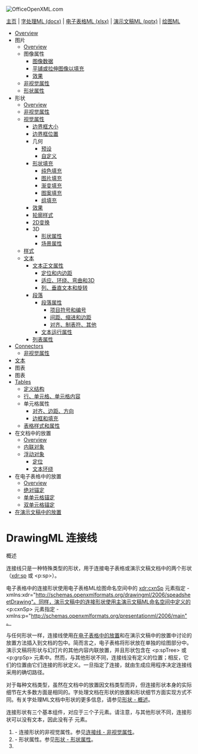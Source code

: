 ![OfficeOpenXML.com](drwImages/drawingMLbanner.png)

[主页](index.md) | [字处理ML (docx)](anatomyofOOXML.md) | [电子表格ML (xlsx)](anatomyofOOXML-xlsx.md) | [演示文稿ML (pptx)](anatomyofOOXML-pptx.md) | [绘图ML](drwOverview.md)

- [Overview](drwOverview.md)
- 图片
  - [Overview](drwPic.md)
  - 图像属性
    - [图像数据](drwPic-ImageData.md)
    - [平铺或拉伸图像以填充](drwPic-tile.md)
    - [效果](drwPic-effects.md)
  - [非视觉属性](drwPic-nvPicPr.md)
  - [形状属性](drwSp-SpPr.md)
- 形状
  - [Overview](drwShape.md)
  - [非视觉属性](drwSp-nvSpPr.md)
  - [视觉属性](drwSp-SpPr.md)
    - [边界框大小](drwSp-size.md)
    - [边界框位置](drwSp-location.md)
    - 几何
      - [预设](drwSp-prstGeom.md)
      - [自定义](drwSp-custGeom.md)
    - [形状填充](drwSp-shapeFill.md)
      - [纯色填充](drwSp-SolidFill.md)
      - [图片填充](drwSp-PictFill.md)
      - [渐变填充](drwSp-GradFill.md)
      - [图案填充](drwSp-PattFill.md)
      - [组填充](drwSp-grpFill.md)
    - [效果](drwSp-effects.md)
    - [轮廓样式](drwSp-outline.md)
    - [2D变换](drwSp-rotate.md)
    - 3D
      - [形状属性](drwSp-3dProps.md)
      - [场景属性](drwSp-3dScene.md)
  - [样式](drwSp-styles.md)
  - [文本](drwSp-text.md)
    - [文本正文属性](drwSp-text-bodyPr.md)
      - [定位和内边距](drwSp-text-bodyPr-inset.md)
      - [适应、环绕、弯曲和3D](drwSp-text-bodyPr-fit.md)
      - [列、垂直文本和旋转](drwSp-text-bodyPr-columns.md)
    - [段落](drwSp-text-paragraph.md)
      - [段落属性](drwSp-text-paraProps.md)
        - [项目符号和编号](drwSp-text-paraProps-numbering.md)
        - [间距、缩进和边距](drwSp-text-paraProps-margins.md)
        - [对齐、制表符、其他](drwSp-text-paraProps-align.md)
      - [文本运行属性](drwSp-text-runProps.md)
    - [列表属性](drwSp-text-lstPr.md)
- [Connectors](drwCxnSp.md)
  - [非视觉属性](drwSp-nvCxnSpPr.md)
- [文本](drwSp-textbox.md)
- 图表
- 图表
- [Tables](drwTable.md)
  - [定义结构](drwTableGrid.md)
  - [行、单元格、单元格内容](drwTableRowAndCell.md)
  - 单元格属性
    - [对齐、边距、方向](drwTableCellProperties-alignment.md)
    - [边框和填充](drwTableCellProperties-bordersFills.md)
  - [表格样式和属性](drwTableStyles.md)
- 在文档中的放置
  - [Overview](drwPicInWord.md)
  - [内联对象](drwPicInline.md)
  - [浮动对象](drwPicFloating.md)
    - [定位](drwPicFloating-position.md)
    - [文本环绕](drwPicFloating-textWrap.md)
- 在电子表格中的放置
  - [Overview](drwPicInSpread.md)
  - [绝对锚定](drwPicInSpread-absolute.md)
  - [单单元格锚定](drwPicInSpread-oneCell.md)
  - [双单元格锚定](drwPicInSpread-twoCell.md)
- [在演示文稿中的放置](drwPicInPresentation.md)

# DrawingML 连接线

概述

连接线只是一种特殊类型的形状，用于连接电子表格或演示文稿文档中的两个形状（<xdr:sp> 或 <p:sp>）。

电子表格中的连接形状使用电子表格ML绘图命名空间中的 <xdr:cxnSp> 元素指定 - xmlns:xdr="http://schemas.openxmlformats.org/drawingml/2006/speadsheetDrawing"。同样，演示文稿中的连接形状使用主演示文稿ML命名空间中定义的 <p:cxnSp> 元素指定 - xmlns:p="http://schemas.openxmlformats.org/presentationml/2006/main"。

与任何形状一样，连接线使用[在电子表格中的放置](drwPicInSpread.md)和在演示文稿中的放置中讨论的放置方法插入到文档的包中。简而言之，电子表格将形状放在单独的绘图部分中。演示文稿将形状与幻灯片的其他内容内联放置，并且形状包含在 <p:spTree> 或 <p:grpSp> 元素中。然而，与其他形状不同，连接线没有定义的位置；相反，它们的位置由它们连接的形状定义。一旦指定了连接，就由生成应用程序决定连接线采用的确切路径。

对于每种文档类型，虽然在文档中的放置因文档类型而异，但连接形状本身的实际细节在大多数方面是相同的。字处理文档在形状的放置和形状细节方面实现方式不同。有关字处理ML文档中形状的更多信息，请参见[形状 - 概述](drwShape.md)。

连接形状有三个基本组件，对应于三个子元素。请注意，与其他形状不同，连接形状可以没有文本，因此没有子 <txBody> 元素。

1. <nvCxnSpPr> \- 连接形状的非视觉属性。参见[连接线 - 非视觉属性](drwSp-nvCxnSpPr.md)。
2. <spPr> \- 形状属性。参见[形状 - 形状属性](drwSp-SpPr.md)。
3. <style> \- shape styles. See [Shapes - Styles](drwSp-styles.md).

连接线的类型和样式主要由两件事决定 — (1) 形状的指定几何结构，和 (2) 形状的轮廓。几何结构在 <spPr> 内指定为形状属性的一部分 — 例如，<a:prstGeom prst="bentConnector2">。有关可能的连接线形状类型的完整列表，请参见[形状 - 预设几何](drwSp-prstGeom.md)。形状的轮廓也在 <a:ln> 元素内指定为形状属性的一部分。轮廓决定了连接线的大小或粗细、颜色以及端点样式等特征。有关轮廓属性的详细信息，请参见[形状 - 轮廓](drwSp-outline.md)。

下面是演示文稿文档中两个形状之间的连接线形状（红色）示例。

<p:cxnSp>

<p:nvCxnSpPr>

<p:cNvPr id="9" name="Straight Arrow Connector 8"/>

<p:cNvCxnSpPr>

<a:stCxn id="4" idx="3"/>

<a:endCxn id="5" idx="1"/>

</p:cNvCxnSpPr/>

<p:nvPr/>

</p:nvCxnSpPr>

<p:spPr>

<a:xfrm>

<a:off x="2514600" y="3086100"/>

<a:ext cx="1143000" cy="38100"/>

</a:xfrm>

<a:prstGeom prst="StraightConnector1">

<a:avLst/>

</a:prstGeom>

<a:ln w="57150">

<a:solidFill>

<a:srgbClr val="FF0000"/>

</a:solidFill>

<a:headEnd type="oval" w="med" len="med"/>

<a:tailEnd type="triangle" w="med" len="med"/>

</a:ln>

</p:spPr>

<p:style>

<a:lnRef idx="1">

<a:schemeClr val="accent1"/>

</a:lnRef>

<a:fillRef idx="0">

<a:schemeClr val="accent1"/>

</a:fillRef>

<a:effectRef idx="0">

<a:schemeClr val="accent1"/>

</a:effectRef>

<a:fontRef idx="minor">

<a:schemeClr val="tx1"/>

</a:fontRef>

</p:style>

</p:cxnSp>

![Connector in a presentation](drwImages\drwSp-connector.gif)

[关于本站](aboutThisSite.md) | [联系我们](contactUs.md)  
版权所有 © 2023。保留所有权利。
